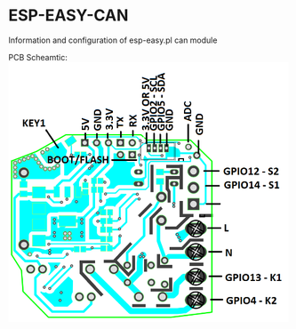 # ESP-EASY-CAN
Information and configuration of esp-easy.pl can module

PCB Scheamtic:
<img src="https://github.com/Bobsonkz/ESP-EASY-CAN/blob/master/IN%20CAN%20CONECTION%20V2.0.png" alt="IN CAN MODULE V2.0">
